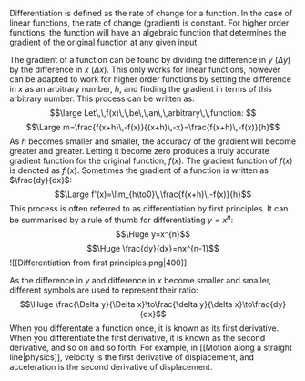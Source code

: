 Differentiation is defined as the rate of change for a function. In the case of linear functions, the rate of change (gradient) is constant. For higher order functions, the function will have an algebraic function that determines the gradient of the original function at any given input.

The gradient of a function can be found by dividing the difference in $y$ ($\Delta y$) by the difference in $x$ ($\Delta x$). This only works for linear functions, however can be adapted to work for higher order functions by setting the difference in $x$ as an arbitrary number, $h$, and finding the gradient in terms of this arbitrary number. This process can be written as:
$$\large Let\,\,f(x)\,\,be\,\,an\,\,arbitrary\,\,function: $$
$$\Large m=\frac{f(x+h)\,-f(x)}{(x+h)\,-x}=\frac{f(x+h)\,-f(x)}{h}$$
As $h$ becomes smaller and smaller, the accuracy of the gradient will become greater and greater. Letting it become zero produces a truly accurate gradient function for the original function, $f(x)$. The gradient function of $f(x)$ is denoted as $f'(x)$. Sometimes the gradient of a function is written as $\frac{dy}{dx}$:
$$\Large f'(x)=\lim_{h\to0}\,\frac{f(x+h)\,-f(x)}{h}$$
This process is often referred to as differentiation by first principles. It can be summarised by a rule of thumb for differentiating $y=x^{n}$:
$$\Huge y=x^{n}$$
$$\Huge \frac{dy}{dx}=nx^{n-1}$$
![[Differentiation from first principles.png|400]]

As the difference in $y$ and difference in $x$ become smaller and smaller, different symbols are used to represent their ratio:
$$\Huge \frac{\Delta y}{\Delta x}\to\frac{\delta y}{\delta x}\to\frac{dy}{dx}$$
When you differentate a function once, it is known as its first derivative. When you differentiate the first derivative, it is known as the second derivative, and so on and so forth. For example, in [[Motion along a straight line|physics]], velocity is the first derivative of displacement, and acceleration is the second derivative of displacement. 